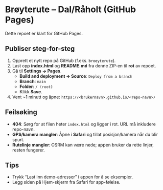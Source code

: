 # Brøyterute – Dal/Råholt (GitHub Pages)

Dette repoet er klart for GitHub Pages.

## Publiser steg-for-steg
1. Opprett et nytt repo på GitHub (f.eks. `broeyterute`).
2. Last opp **index.html** og **README.md** fra denne ZIP-en til **rot** av repoet.
3. Gå til **Settings → Pages**.
   - **Build and deployment → Source**: `Deploy from a branch`
   - **Branch**: `main`
   - **Folder**: `/ (root)`
   - Klikk **Save**.
4. Vent ~1 minutt og åpne: `https://<brukernavn>.github.io/<repo-navn>/`

## Feilsøking
- **404**: Sørg for at filen heter `index.html` og ligger i rot. URL må inkludere repo-navn.
- **GPS/kamera mangler**: Åpne i **Safari** og tillat posisjon/kamera når du blir spurt.
- **Rutelinje mangler**: OSRM kan være nede; appen bruker da rette linjer, resten fungerer.

## Tips
- Trykk “Last inn demo-adresser” i appen for å se eksempler.
- Legg siden på Hjem-skjerm fra Safari for app-følelse.

